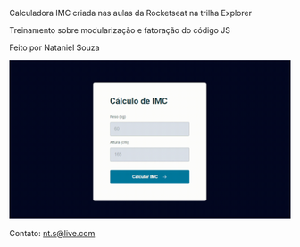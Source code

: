 Calculadora IMC criada nas aulas da Rocketseat na trilha Explorer

Treinamento sobre modularização e fatoração do código JS

Feito por Nataniel Souza

![preview](image/preview.gif)

Contato: nt.s@live.com